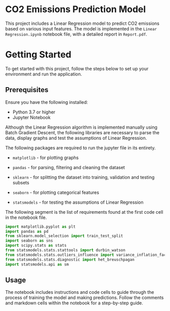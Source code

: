 # CO2 Emissions Prediction Model

This project includes a Linear Regression model to predict CO2 emissions based on various input features. The model is implemented in the `Linear Regression.ipynb` notebook file, with a detailed report in `Report.pdf`.

# Getting Started

To get started with this project, follow the steps below to set up your environment and run the application.

## Prerequisites

Ensure you have the following installed:
- Python 3.7 or higher
- Jupyter Notebook

Although the Linear Regression algorithm is implemented manually using Batch Gradient Descent, the following libraries are necessary to parse the data, display graphs and test the assumptions of Linear Regression.

The following packages are required to run the jupyter file in its entirety.

- `matplotlib` - for plotting graphs

- `pandas` - for parsing, filtering and cleaning the dataset

- `sklearn` - for splitting the dataset into training, validation and testing subsets

- `seaborn` - for plotting categorical features

- `statsmodels` - for testing the assumptions of Linear Regression


The following segment is the list of requirements found at the first code cell in the notebook file.

```py
import matplotlib.pyplot as plt
import pandas as pd
from sklearn.model_selection import train_test_split
import seaborn as sns
import scipy.stats as stats
from statsmodels.stats.stattools import durbin_watson
from statsmodels.stats.outliers_influence import variance_inflation_factor
from statsmodels.stats.diagnostic import het_breuschpagan
import statsmodels.api as sm
```

## Usage

The notebook includes instructions and code cells to guide through the process of training the model and making predictions. Follow the comments and markdown cells within the notebook for a step-by-step guide.
